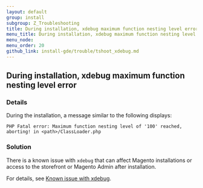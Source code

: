 ```yaml
---
layout: default 
group: install
subgroup: Z_Troubleshooting
title: During installation, xdebug maximum function nesting level error
menu_title: During installation, xdebug maximum function nesting level error
menu_node: 
menu_order: 20
github_link: install-gde/trouble/tshoot_xdebug.md
---
```


<h2 id="install-trouble-xdebug">During installation, xdebug maximum function nesting level error</h2>

### Details

During the installation, a  message similar to the following displays: 

	PHP Fatal error: Maximum function nesting level of '100' reached, aborting! in <path>/ClassLoader.php

### Solution

<p>There is a known issue with <code>xdebug</code> that can affect Magento installations or access to the storefront or Magento Admin after installation.</p>
<p>For details, see <a href="{{ site.gdeurl }}release-notes/release-notes.html#known-devbeta-xdebug">Known issue with xdebug</a>.

